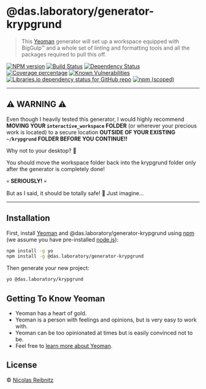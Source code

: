 # @das.laboratory/generator-krypgrund

> This [Yeoman](http://yeoman.io) generator will set up a workspace equipped with BigGulp™ and a whole set of linting and formatting tools and all the packages required to pull this off.

[![NPM version][npm-image]][npm-url] [![Build Status][travis-image]][travis-url] [![Dependency Status][daviddm-image]][daviddm-url] [![Coverage percentage][coveralls-image]][coveralls-url] [![Known Vulnerabilities][snyk-image]][snyk-url] [![Libraries.io dependency status for GitHub repo][shields-librariesio-image]][shields-librariesio-url] [![npm (scoped)][shields-npm-image]][shields-npm-url]

---

## ⚠️ WARNING ⚠️

Even though I heavily tested this generator, I would highly recommend **MOVING YOUR `interactive_workspace` FOLDER** (or wherever your precious work is located) to a secure location **OUTSIDE OF YOUR EXISTING `~/krypgrund` FOLDER BEFORE YOU CONTINUE!!**

Why not to your desktop? 🙈

You should move the workspace folder back into the krypgrund folder only after the generator is completely done!

💀 **SERIOUSLY!** 💀

But as I said, it should be totally safe! 😬 Just imagine...

---

## Installation

First, install [Yeoman](http://yeoman.io) and @das.laboratory/generator-krypgrund using [npm](https://www.npmjs.com/) (we assume you have pre-installed [node.js](https://nodejs.org/)):

```bash
npm install -g yo
npm install -g @das.laboratory/generator-krypgrund
```

Then generate your new project:

```bash
yo @das.laboratory/krypgrund
```

## Getting To Know Yeoman

-   Yeoman has a heart of gold.
-   Yeoman is a person with feelings and opinions, but is very easy to work with.
-   Yeoman can be too opinionated at times but is easily convinced not to be.
-   Feel free to [learn more about Yeoman](http://yeoman.io/).

## License

© [Nicolas Reibnitz](https://daslaboratory.com)

[npm-image]: https://badge.fury.io/js/%40das.laboratory%2Fgenerator-krypgrund.svg
[npm-url]: https://www.npmjs.com/package/@das.laboratory/generator-krypgrund
[travis-image]: https://app.travis-ci.com/DasLaboratory/generator-krypgrund.svg?token=BnnzuzzfzNLziSeX8ygq&branch=main
[travis-url]: https://app.travis-ci.com/github/DasLaboratory/generator-krypgrund
[daviddm-image]: https://status.david-dm.org/gh/DasLaboratory/generator-krypgrund.svg?theme=shields.io
[daviddm-url]: https://david-dm.org/DasLaboratory/generator-krypgrund
[coveralls-image]: https://coveralls.io/repos/github/DasLaboratory/generator-krypgrund/badge.svg?branch=main
[coveralls-url]: https://coveralls.io/github/DasLaboratory/generator-krypgrund?branch=main
[snyk-url]: https://snyk.io/test/github/DasLaboratory/generator-krypgrund
[snyk-image]: https://snyk.io/test/github/DasLaboratory/generator-krypgrund/badge.svg
[shields-librariesio-url]: https://libraries.io/github/DasLaboratory/generator-krypgrund
[shields-librariesio-image]: https://img.shields.io/librariesio/github/DasLaboratory/generator-krypgrund
[shields-npm-url]: https://www.npmjs.com/package/@das.laboratory/generator-krypgrund
[shields-npm-image]: https://img.shields.io/npm/v/@das.laboratory/generator-krypgrund
